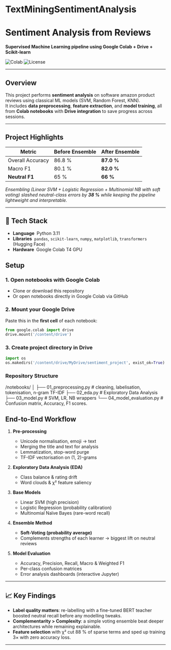 # TextMiningSentimentAnalysis
# Sentiment Analysis from Reviews

**Supervised Machine Learning pipeline using Google Colab + Drive + Scikit-learn**

![Colab](https://img.shields.io/badge/Notebook-Google%20Colab-orange?logo=googlecolab)
![License](https://img.shields.io/badge/License-MIT-green.svg)

---

## Overview

This project performs **sentiment analysis** on software amazon product reviews using classical ML models (SVM, Random Forest, KNN).  
It includes **data preprocessing**, **feature extraction**, and **model training**, all from **Colab notebooks** with **Drive integration** to save progress across sessions.

---
## Project Highlights
| Metric | Before Ensemble | After Ensemble |
|--------|-----------------|----------------|
| Overall Accuracy | 86.8 % | **87.0 %** |
| Macro F1 | 80.1 % | **82.0 %** |
| **Neutral F1** | 65 % | **66 %** |

*Ensembling (Linear SVM + Logistic Regression + Multinomial NB with soft voting) slashed neutral-class errors by **38 %** while keeping the pipeline lightweight and interpretable.*

---

## 🧰 Tech Stack
- **Language** Python 3.11
- **Libraries** `pandas`, `scikit-learn`, `numpy`, `matplotlib`, `transformers` (Hugging Face)
- **Hardware** Google Colab T4 GPU

## Setup

### 1. Open notebooks with Google Colab

- Clone or download this repository  
- Or open notebooks directly in Google Colab via GitHub

### 2. Mount your Google Drive

Paste this in the **first cell** of each notebook:

```python
from google.colab import drive
drive.mount('/content/drive')
```

### 3. Create project directory in Drive

```python
import os
os.makedirs('/content/drive/MyDrive/sentiment_project', exist_ok=True)
```

### Repository Structure 
/notebooks/
│
├── 01_preprocessing.py    # cleaning, labelisation, tokenisation, n-gram TF-IDF
├── 02_eda.py              # Exploratory Data Analysis
├── 03_model.py           # SVM, LR, NB wrappers
└── 04_model_evaluation.py # Confusion matrix, Accuracy, F1 scores.

## End-to-End Workflow

1. **Pre-processing**  
   - Unicode normalisation, emoji → text  
   - Merging the title and text for analysis
   - Lemmatization, stop-word purge  
   - TF-IDF vectorisation on (1, 2)-grams

2. **Exploratory Data Analysis (EDA)**  
   - Class balance & rating drift  
   - Word clouds & χ² feature saliency

3. **Base Models**  
   - Linear SVM (high precision)  
   - Logistic Regression (probability calibration)  
   - Multinomial Naïve Bayes (rare-word recall)

4. **Ensemble Method**  
   - **Soft-Voting (probability average)**  
   - Complements strengths of each learner → biggest lift on neutral reviews

5. **Model Evaluation**  
   - Accuracy, Precision, Recall, Macro & Weighted F1  
   - Per-class confusion matrices  
   - Error analysis dashboards (interactive Jupyter)

---

## 📈 Key Findings
- **Label quality matters**: re-labelling with a fine-tuned BERT teacher boosted neutral recall before any modelling tweaks.  
- **Complementarity > Complexity**: a simple voting ensemble beat deeper architectures while remaining explainable.  
- **Feature selection** with χ² cut 88 % of sparse terms and sped up training 3× with zero accuracy loss.

---
